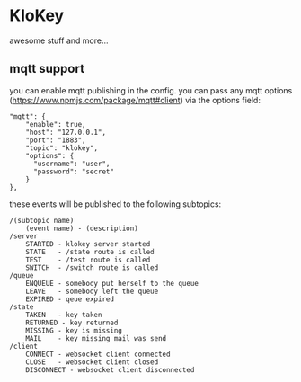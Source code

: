 # KloKey

awesome stuff and more...

## mqtt support

you can enable mqtt publishing in the config. you can pass any mqtt options (https://www.npmjs.com/package/mqtt#client) via the options field:

    "mqtt": {
        "enable": true,
        "host": "127.0.0.1",
        "port": "1883",
        "topic": "klokey",
        "options": {
          "username": "user",
          "password": "secret"
        }
    },
    
these events will be published to the following subtopics:

    /(subtopic name)
        (event name) - (description)
    /server
        STARTED - klokey server started
        STATE   - /state route is called
        TEST    - /test route is called
        SWITCH  - /switch route is called
    /queue
        ENQUEUE - somebody put herself to the queue
        LEAVE   - somebody left the queue
        EXPIRED - qeue expired
    /state
        TAKEN   - key taken
        RETURNED - key returned
        MISSING - key is missing
        MAIL    - key missing mail was send
    /client
        CONNECT - websocket client connected
        CLOSE   - websocket client closed
        DISCONNECT - websocket client disconnected
